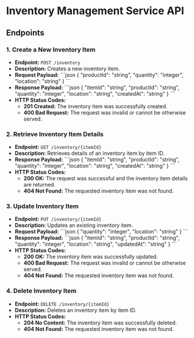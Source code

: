 
# Inventory Management Service API

## Endpoints

### 1. Create a New Inventory Item
- **Endpoint:** `POST /inventory`
- **Description:** Creates a new inventory item.
- **Request Payload:**
  \`\`\`json
  {
    "productId": "string",
    "quantity": "integer",
    "location": "string"
  }
  \`\`\`
- **Response Payload:**
  \`\`\`json
  {
    "itemId": "string",
    "productId": "string",
    "quantity": "integer",
    "location": "string",
    "createdAt": "string"
  }
  \`\`\`
- **HTTP Status Codes:**
  - **201 Created:** The inventory item was successfully created.
  - **400 Bad Request:** The request was invalid or cannot be otherwise served.

### 2. Retrieve Inventory Item Details
- **Endpoint:** `GET /inventory/{itemId}`
- **Description:** Retrieves details of an inventory item by item ID.
- **Response Payload:**
  \`\`\`json
  {
    "itemId": "string",
    "productId": "string",
    "quantity": "integer",
    "location": "string",
    "createdAt": "string"
  }
  \`\`\`
- **HTTP Status Codes:**
  - **200 OK:** The request was successful and the inventory item details are returned.
  - **404 Not Found:** The requested inventory item was not found.

### 3. Update Inventory Item
- **Endpoint:** `PUT /inventory/{itemId}`
- **Description:** Updates an existing inventory item.
- **Request Payload:**
  \`\`\`json
  {
    "quantity": "integer",
    "location": "string"
  }
  \`\`\`
- **Response Payload:**
  \`\`\`json
  {
    "itemId": "string",
    "productId": "string",
    "quantity": "integer",
    "location": "string",
    "updatedAt": "string"
  }
  \`\`\`
- **HTTP Status Codes:**
  - **200 OK:** The inventory item was successfully updated.
  - **400 Bad Request:** The request was invalid or cannot be otherwise served.
  - **404 Not Found:** The requested inventory item was not found.

### 4. Delete Inventory Item
- **Endpoint:** `DELETE /inventory/{itemId}`
- **Description:** Deletes an inventory item by item ID.
- **HTTP Status Codes:**
  - **204 No Content:** The inventory item was successfully deleted.
  - **404 Not Found:** The requested inventory item was not found.
